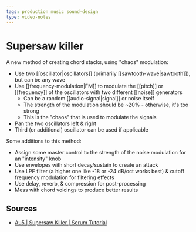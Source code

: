 ```yaml
---
tags: production music sound-design
type: video-notes
---
```


# Supersaw killer

A new method of creating chord stacks, using "chaos" modulation:

- Use two [[oscillator|oscillators]] (primarily [[sawtooth-wave|sawtooth]]), but can be any wave
- Use [[frequency-modulation|FM]] to modulate the [[pitch]] or [[frequency]] of the oscillators with two different [[noise]] generators
  - Can be a random [[audio-signal|signal]] or noise itself
  - The strength of the modulation should be ~20% - otherwise, it's too strong
  - This is the "chaos" that is used to modulate the signals
- Pan the two oscillators left & right
- Third (or additional) oscillator can be used if applicable

Some additions to this method:

- Assign some master control to the strength of the noise modulation for an "intensity" knob
- Use envelopes with short decay/sustain to create an attack
- Use LPF filter (a higher one like -18 or -24 dB/oct works best) & cutoff frequency modulation for filtering effects
- Use delay, reverb, & compression for post-processing
- Mess with chord voicings to produce better results

## Sources

- [Au5 | Supersaw Killer | Serum Tutorial
  ](https://www.youtube.com/watch?v=IhvO8grER5s)
